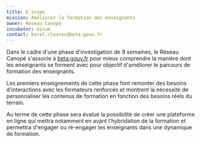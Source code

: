 ```yaml
---
title: E-inspe
mission: Améliorer la formation des enseignants
owner: Reseau Canopé
incubator: dinum
contact: karel.cloarec@beta.gouv.fr
---
```

Dans le cadre d'une phase d'investigation de 9 semaines, le Réseau Canopé s'associe à [beta.gouv.fr](http://beta.gouv.fr/) pour mieux comprendre la manière dont les enseignants se forment avec pour objectif d'améliorer le parcours de formation des enseignants.

Les premiers enseignements de cette phase font remonter des besoins d'interactions avec les formateurs renforcés et montrent la nécessité de personnaliser les contenus de formation en fonction des besoins réels du terrain.

Au terme de cette phase sera évalué la possibilité de créer une plateforme en ligne qui mettra notamment en avant l'hybridation de la formation et permettra d'engager ou ré-engager les enseignants dans une dynamique de formation.